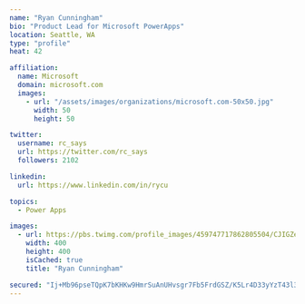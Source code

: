 ```yaml
---
name: "Ryan Cunningham"
bio: "Product Lead for Microsoft PowerApps"
location: Seattle, WA
type: "profile"
heat: 42

affiliation:
  name: Microsoft
  domain: microsoft.com
  images:
    - url: "/assets/images/organizations/microsoft.com-50x50.jpg"
      width: 50
      height: 50

twitter:
  username: rc_says
  url: https://twitter.com/rc_says
  followers: 2102

linkedin:
  url: https://www.linkedin.com/in/rycu

topics:
  - Power Apps

images:
  - url: https://pbs.twimg.com/profile_images/459747717862805504/CJIGZejd_400x400.png
    width: 400
    height: 400
    isCached: true
    title: "Ryan Cunningham"

secured: "Ij+Mb96pseTQpK7bKHKw9HmrSuAnUHvsgr7Fb5FrdGSZ/K5Lr4D33yYzT43l3BLcmnP5zAZOoU7iiOnMgLP2znJ1IS+9pMQqwDv8NZe8O45yq16d770bxThTdF3WDm6w9Pc5v5l2m9uHkDlAamVxsbQ+U2bF3oobhL2iVS42+gCzgEnY+mH3rblfa4nWqYptEkV/fpxcEH1Rm8kk2FyWhQSO4exMdvDlw8d3oVn3yI8U9JdSTQ+R+sZA5/fQSbK8lbBYmZg5OSiDjNiWHE3PAItachS6CJcLnJl35Jm7AaDtLMBPhQC4pbO4P9Uu/4I+B8EXjWsI6E8SNYU+pr+5WltNrOdkeTMpEBdMhFWrZ3CuFLqVdOlYUkkFbj8iNvC8on0NDIUr1iB1hMO44a3FVoPtjI0EHpIu4l52+fnopV8=;bKhUZImQXz6VbbqZh5L5fQ=="
---
```


